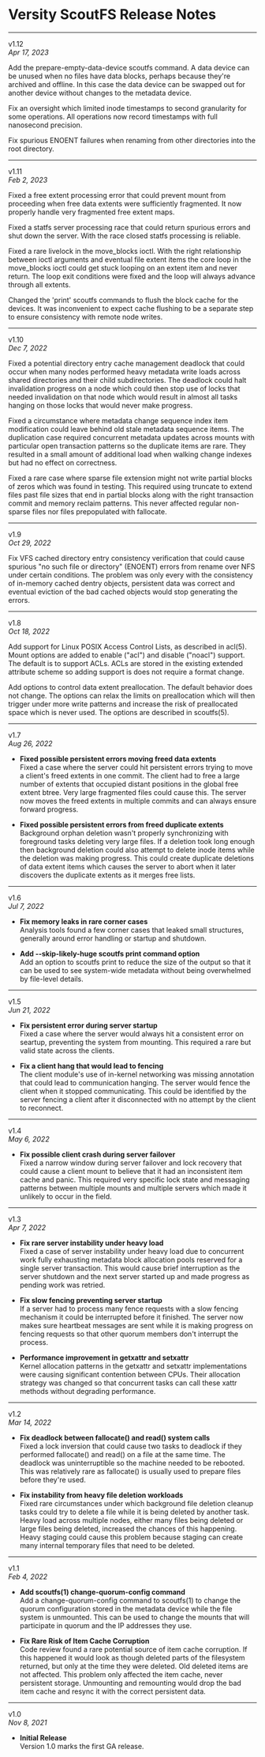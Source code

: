 Versity ScoutFS Release Notes
=============================

---
v1.12
\
*Apr 17, 2023*

Add the prepare-empty-data-device scoutfs command.  A data device can be
unused when no files have data blocks, perhaps because they're archived
and offline.  In this case the data device can be swapped out for
another device without changes to the metadata device.

Fix an oversight which limited inode timestamps to second granularity
for some operations.  All operations now record timestamps with full
nanosecond precision.

Fix spurious ENOENT failures when renaming from other directories into
the root directory.

---
v1.11
\
*Feb 2, 2023*

Fixed a free extent processing error that could prevent mount from
proceeding when free data extents were sufficiently fragmented.  It now
properly handle very fragmented free extent maps.

Fixed a statfs server processing race that could return spurious errors
and shut down the server.  With the race closed statfs processing is
reliable.

Fixed a rare livelock in the move\_blocks ioctl.  With the right
relationship between ioctl arguments and eventual file extent items the
core loop in the move\_blocks ioctl could get stuck looping on an extent
item and never return.  The loop exit conditions were fixed and the loop
will always advance through all extents.

Changed the 'print' scoutfs commands to flush the block cache for the
devices.  It was inconvenient to expect cache flushing to be a separate
step to ensure consistency with remote node writes.

---
v1.10
\
*Dec 7, 2022*

Fixed a potential directory entry cache management deadlock that could
occur when many nodes performed heavy metadata write loads across shared
directories and their child subdirectories.  The deadlock could halt
invalidation progress on a node which could then stop use of locks that
needed invalidation on that node which would result in almost all tasks
hanging on those locks that would never make progress. 

Fixed a circumstance where metadata change sequence index item
modification could leave behind old stale metadata sequence items.  The
duplication case required concurrent metadata updates across mounts with
particular open transaction patterns so the duplicate items are rare.
They resulted in a small amount of additional load when walking change
indexes but had no effect on correctness.

Fixed a rare case where sparse file extension might not write partial
blocks of zeros which was found in testing.  This required using
truncate to extend files past file sizes that end in partial blocks
along with the right transaction commit and memory reclaim patterns.
This never affected regular non-sparse files nor files prepopulated with
fallocate.

---
v1.9
\
*Oct 29, 2022*

Fix VFS cached directory entry consistency verification that could cause
spurious "no such file or directory" (ENOENT) errors from rename over
NFS under certain conditions.  The problem was only every with the
consistency of in-memory cached dentry objects, persistent data was
correct and eventual eviction of the bad cached objects would stop
generating the errors.

---
v1.8
\
*Oct 18, 2022*

Add support for Linux POSIX Access Control Lists, as described in
acl(5).  Mount options are added to enable ("acl") and disable ("noacl")
support.  The default is to support ACLs.  ACLs are stored in the
existing extended attribute scheme so adding support is does not require
a format change.

Add options to control data extent preallocation.  The default behavior
does not change.  The options can relax the limits on preallocation
which will then trigger under more write patterns and increase the risk
of preallocated space which is never used.  The options are described in
scoutfs(5).

---
v1.7
\
*Aug 26, 2022*

* **Fixed possible persistent errors moving freed data extents**
\
  Fixed a case where the server could hit persistent errors trying to
  move a client's freed extents in one commit.  The client had to free
  a large number of extents that occupied distant positions in the
  global free extent btree.  Very large fragmented files could cause
  this.  The server now moves the freed extents in multiple commits and
  can always ensure forward progress.

* **Fixed possible persistent errors from freed duplicate extents**
\
  Background orphan deletion wasn't properly synchronizing with
  foreground tasks deleting very large files.  If a deletion took long
  enough then background deletion could also attempt to delete inode items
  while the deletion was making progress.  This could create duplicate
  deletions of data extent items which causes the server to abort when
  it later discovers the duplicate extents as it merges free lists.

---
v1.6
\
*Jul 7, 2022*

* **Fix memory leaks in rare corner cases**
\
  Analysis tools found a few corner cases that leaked small structures,
  generally around error handling or startup and shutdown.

* **Add --skip-likely-huge scoutfs print command option**
\
  Add an option to scoutfs print to reduce the size of the output
  so that it can be used to see system-wide metadata without being
  overwhelmed by file-level details.

---
v1.5
\
*Jun 21, 2022*

* **Fix persistent error during server startup**
\
  Fixed a case where the server would always hit a consistent error on
  seartup, preventing the system from mounting.  This required a rare
  but valid state across the clients.

* **Fix a client hang that would lead to fencing**
\
  The client module's use of in-kernel networking was missing annotation
  that could lead to communication hanging.  The server would fence the
  client when it stopped communicating.  This could be identified by the
  server fencing a client after it disconnected with no attempt by the
  client to reconnect.

---
v1.4
\
*May 6, 2022*

* **Fix possible client crash during server failover**
\
  Fixed a narrow window during server failover and lock recovery that
  could cause a client mount to believe that it had an inconsistent item
  cache and panic.  This required very specific lock state and messaging
  patterns between multiple mounts and multiple servers which made it
  unlikely to occur in the field.

---
v1.3
\
*Apr 7, 2022*

* **Fix rare server instability under heavy load**
\
  Fixed a case of server instability under heavy load due to concurrent
  work fully exhausting metadata block allocation pools reserved for a
  single server transaction.  This would cause brief interruption as the
  server shutdown and the next server started up and made progress as
  pending work was retried.

* **Fix slow fencing preventing server startup**
\
  If a server had to process many fence requests with a slow fencing
  mechanism it could be interrupted before it finished.  The server
  now makes sure heartbeat messages are sent while it is making progress
  on fencing requests so that other quorum members don't interrupt the
  process.

* **Performance improvement in getxattr and setxattr**
\
  Kernel allocation patterns in the getxattr and setxattr
  implementations were causing significant contention between CPUs.  Their
  allocation strategy was changed so that concurrent tasks can call these
  xattr methods without degrading performance.

---
v1.2
\
*Mar 14, 2022*

* **Fix deadlock between fallocate() and read() system calls**
\
  Fixed a lock inversion that could cause two tasks to deadlock if they
  performed fallocate() and read() on a file at the same time.   The
  deadlock was uninterruptible so the machine needed to be rebooted.  This
  was relatively rare as fallocate() is usually used to prepare files
  before they're used.

* **Fix instability from heavy file deletion workloads**
\
  Fixed rare circumstances under which background file deletion cleanup
  tasks could try to delete a file while it is being deleted by another
  task.  Heavy load across multiple nodes, either many files being deleted
  or large files being deleted, increased the chances of this happening.
  Heavy staging could cause this problem because staging can create many
  internal temporary files that need to be deleted.

---
v1.1
\
*Feb 4, 2022*


* **Add scoutfs(1) change-quorum-config command**
\
  Add a change-quorum-config command to scoutfs(1) to change the quorum
  configuration stored in the metadata device while the file system is
  unmounted.   This can be used to change the mounts that will
  participate in quorum and the IP addresses they use.

* **Fix Rare Risk of Item Cache Corruption**
\
  Code review found a rare potential source of item cache corruption.
  If this happened it would look as though deleted parts of the filesystem
  returned, but only at the time they were deleted.  Old deleted items are
  not affected.  This problem only affected the item cache, never
  persistent storage.  Unmounting and remounting would drop the bad item
  cache and resync it with the correct persistent data.

---
v1.0
\
*Nov 8, 2021*


* **Initial Release**
\
  Version 1.0 marks the first GA release.
